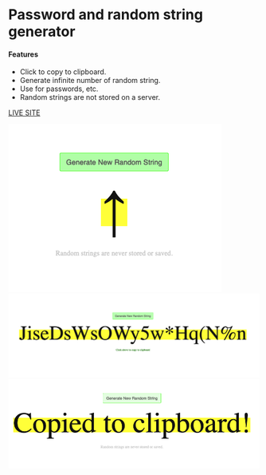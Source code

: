 # Password and random string generator

#### Features
- Click to copy to clipboard.
- Generate infinite number of random string.
- Use for passwords, etc.
- Random strings are not stored on a server.

[LIVE SITE](https://mattheweq.com/password-generator/)

![preview](/preview1.png)
![preview](/preview2.png)
![preview](/preview3.png)
